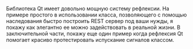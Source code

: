 Библиотека Qt имеет довольно мощную систему рефлексии. На примере простого в использовании класса, позволяющего с помощью наследования быстро построить REST сервер под ваши нужды, я покажу как элегантно ее можно задействовать в реальной жизни. В заключительной части, покажу еще один пример когда рефлексия Qt помогает красиво протестировать испускание сигналов классом.
